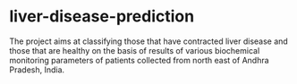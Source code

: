 # liver-disease-prediction
The project aims at classifying those that have contracted liver disease and those that are healthy  on the basis of results of various biochemical monitoring parameters of patients collected from north east of Andhra Pradesh, India.
